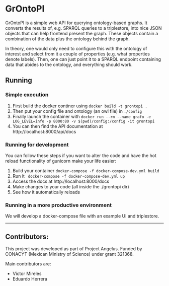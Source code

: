# GrOntoPI

GrOntoPI is a simple web API for querying ontology-based graphs. It converts
 the results of, e.g. SPARQL queries to a triplestore, into nice JSON objects
 that can help frontend present the graph. These objects contain a
 combination of the data plus the ontology behind the graph.

 In theory, one would only need to configure this with the ontology of
 interest and select from it a couple of properties (e.g. what properties
 denote labels). Then, one can just point it to a SPARQL endpoint containing
 data that abides to the ontology, and everything should work.

## Running

### Simple execution

1. First build the docker continer using `docker build -t grontopi .`
2. Then put your config file and ontology (an owl file) in `./config`
3. Finally launch the container with 
   `docker run --rm --name grafo -e  LOG_LEVEL=info -p 8000:80 -v $(pwd)/config:/config -it grontopi`
4. You can then find the API documentation at http://localhost:8000/api/docs


### Running for development
You can follow these steps if you want to alter the code and have the hot
reload functionality of gunicorn make your life easier:
 1. Build your container `docker-compose -f docker-compose-dev.yml build`
 2. Run it ` docker-compose -f docker-compose-dev.yml up`
 3. Access the docs at http://localhost:8000/docs
 4. Make changes to your code (all inside the ./grontopi dir)
 5. See how it automatically reloads

### Running in a more productive environment
We will develop a docker-compose file with an example UI and triplestore.

--- 

## Contributors:
This project was developed as part of Project Angelus. Funded by CONACYT
(Mexican Ministry of Science) under grant 321368.

Main contributors are:
* Victor Mireles
* Eduardo Herrera
